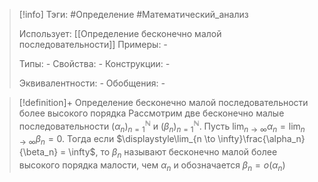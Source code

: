 > [!info]
> Тэги: #Определение #Математический_анализ   
> 
> Использует: [[Определение бесконечно малой последовательности]]
> Примеры: *-*
> 
> Типы: *-*
> Свойства: *-*
> Конструкции: *-*
> 
> Эквивалентности: *-*
> Обобщения: *-*

> [!definition]+ Определение бесконечно малой последовательности более высокого порядкa
> Рассмотрим две бесконечно малые последовательности $(\alpha_n)_{n=1}^{\mathbb N}$ и $(\beta_n)_{n=1}^{\mathbb N}$. Пусть $\displaystyle\lim_{n \to \infty}\alpha_n = \lim_{n \to \infty}\beta_n = 0$. Тогда если $\displaystyle\lim_{n \to \infty}\frac{\alpha_n}{\beta_n} = \infty$, то $\beta_n$ называют бесконечно малой более высокого порядка малости, чем $\alpha_n$ и обозначается $\beta_n=o\Big(\alpha_n\Big)$